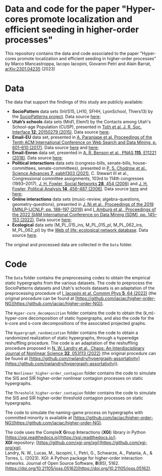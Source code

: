 # Data and code for the paper "Hyper-cores promote localization and efficient seeding in higher-order processes"
This repository contains the data and code associated to the paper "Hyper-cores promote localization and efficient seeding in higher-order processes" by Marco Mancastroppa, Iacopo Iacopini, Giovanni Petri and Alain Barrat, [arXiv:2301.04235](https://arxiv.org/abs/2301.04235) (2023)
# Data
The data that support the findings of this study are publicly available:
* **SocioPattern** data sets (InVS15, LH10, SFHH, LyonSchool, Thiers13) by the [SocioPatterns project](http://www.sociopatterns.org/). Data source [here](http://www.sociopatterns.org/datasets/);
* **Utah’s schools** data sets (Mid1, Elem1) by the Contacts among Utah's School-age Population (CUSP), presented in [Toth et al. J. R. Soc. Interface **12**: 20150279 (2015)](https://royalsocietypublishing.org/doi/10.1098/rsif.2015.0279). Data source [here](https://royalsocietypublishing.org/doi/suppl/10.1098/rsif.2015.0279);
* **Email-EU** data set, presented in [A. Paranjape et al. Proceedings of the Tenth ACM International Conference on Web Search and Data Mining, p. 601–610 (2017)](https://dl.acm.org/doi/10.1145/3018661.3018731). Data source [here](https://www.cs.cornell.edu/~arb/data/) and [here](https://github.com/iaciac/higher-order-NG);  
* **Email-Enron** data set, presented in [A. R. Benson et al., PNAS **115**, E11221 (2018)](https://www.pnas.org/doi/10.1073/pnas.1800683115). Data source [here](https://www.cs.cornell.edu/~arb/data/);
* **Political interactions** data sets (congress-bills, senate-bills, house-committees, senate-committees), presented in [P. S. Chodrow et al., Science Advances **7**, eabh1303 (2021)](https://www.science.org/doi/10.1126/sciadv.abh1303), C. Stewart III et al., Congressional committee assignments, 103rd to 114th congresses (1993–2017), [J. H. Fowler, Social Networks **28**, 454 (2006)](https://doi.org/10.1016/j.socnet.2005.11.003) and [J. H. Fowler, Political Analysis **14**, 456–487 (2006)](https://doi.org/10.1093/pan/mpl002). Data source [here](https://www.cs.cornell.edu/~arb/data/) and [here](https://github.com/iaciac/higher-order-NG);  
* **Online interactions** data sets (music-review, algebra-questions, geometry-questions), presented in [J. Ni et al., Proceedings of the 2019 EMNLP-IJCNLP, pp. 188–197 (2019)](https://aclanthology.org/D19-1018/) and [I. Amburg et al., Proceedings of the 2022 SIAM International Conference on Data Mining (SDM), pp. 145–153 (2022)](https://epubs.siam.org/doi/10.1137/1.9781611977172.17). Data source [here](https://www.cs.cornell.edu/~arb/data/);
* **Ecological** data sets (M_PL_015_ins, M_PL_015_pl, M_PL_062_ins, M_PL_062_pl) by the [Web of life: ecological network database](https://www.web-of-life.es ). Data source [here](https://www.web-of-life.es).

The original and processed data are collected in the `Data` folder.

# Code

The `Data` folder contains the preprocessing codes to obtain the empirical static hypergraphs from the various datasets. The code to preprocess the SocioPatterns datasets and Utah's schools datasets is an adaptation of the preprocessing procedure of [I. Iacopini et al. Commm Phys **5**, 64 (2022)](https://www.nature.com/articles/s42005-022-00845-y) (the original procedure can be found at [https://github.com/iaciac/higher-order-NG](https://github.com/iaciac/higher-order-NG)).  

The `Hyper-core_decomposition` folder contains the code to obtain the (k,m)-hyper-core decomposition of static hypergraphs, and also the code for the k-core and s-core decompositions of the associated projected graphs. 

The `Hypergraph_randomization` folder contains the code to obtain a randomized realization of static hypergraphs, through a hyperedge reshuffling procedure. The code is an adaptation of the reshuffling procedure proposed in [N. W. Landry et al., Chaos: An Interdisciplinary Journal of Nonlinear Science **32**, 053113 (2022)](https://doi.org/10.1063/5.0086905) (the original procedure can be found at [https://github.com/nwlandry/hypergraph-assortativity](https://github.com/nwlandry/hypergraph-assortativity)).  

The `Nonlinear_higher-order_contagion` folder contains the code to simulate the SIS and SIR higher-order nonlinear contagion processes on static hypergraphs.  

The `Threshold_higher-order_contagion` folder contains the code to simulate the SIS and SIR higher-order threshold contagion processes on static hypergraphs.  

The code to simulate the naming-game process on hypergraphs with committed minority is available at [https://github.com/iaciac/higher-order-NG](https://github.com/iaciac/higher-order-NG).

The code uses the Comple**X** **G**roup **I**nteractions (**XGI**) library in Python [https://xgi.readthedocs.io](https://xgi.readthedocs.io/).  
**XGI** repository: [https://github.com/xgi-org/xgi](https://github.com/xgi-org/xgi).   
Landry, N. W., Lucas, M., Iacopini, I., Petri, G., Schwarze, A., Patania, A., & Torres, L. (2023). XGI: A Python package for higher-order interaction networks. Journal of Open Source Software, **8**(85), 5162. [https://doi.org/10.21105/joss.05162](https://doi.org/10.21105/joss.05162).
